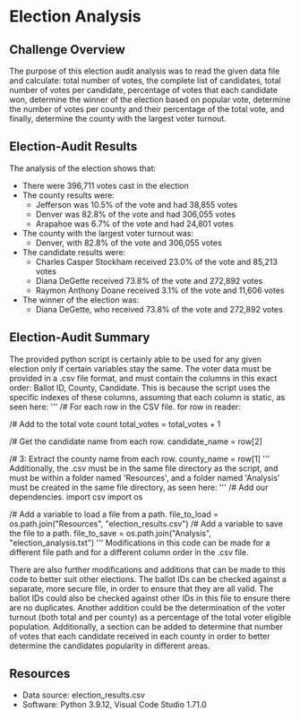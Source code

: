 # Election Analysis
  
 ## Challenge Overview
 The purpose of this election audit analysis was to read the given data file and calculate: total number of votes, the complete list of candidates, total number of votes per candidate, percentage of votes that each candidate won, determine the winner of the election based on popular vote, determine the number of votes per county and their percentage of the total vote, and finally, determine the county with the largest voter turnout.
 
 ## Election-Audit Results
 The analysis of the election shows that:
 - There were 396,711 votes cast in the election
 - The county results were:
   - Jefferson was 10.5% of the vote and had 38,855 votes
   - Denver was 82.8% of the vote and had 306,055 votes
   - Arapahoe was 6.7% of the vote and had 24,801 votes
- The county with the largest voter turnout was:
   - Denver, with 82.8% of the vote and 306,055 votes
- The candidate results were:
   - Charles Casper Stockham received 23.0% of the vote and 85,213 votes
   - Diana DeGette received 73.8% of the vote and 272,892 votes
   - Raymon Anthony Doane received 3.1% of the vote and 11,606 votes
 - The winner of the election was:
   - Diana DeGette, who received 73.8% of the vote and 272,892 votes

## Election-Audit Summary
The provided python script is certainly able to be used for any given election only if certain variables stay the same. The voter data must be provided in a .csv file format, and must contain the columns in this exact order: Ballot ID, County, Candidate. This is because the script uses the specific indexes of these columns, assuming that each column is static, as seen here:
'''
/# For each row in the CSV file.
for row in reader:

   /# Add to the total vote count
   total_votes = total_votes + 1

   /# Get the candidate name from each row.
   candidate_name = row[2]

   /# 3: Extract the county name from each row.
   county_name = row[1]
'''
Additionally, the .csv must be in the same file directory as the script, and must be within a folder named 'Resources', and a folder named 'Analysis' must be created in the same file directory, as seen here:
'''
/# Add our dependencies.
import csv
import os

/# Add a variable to load a file from a path.
file_to_load = os.path.join("Resources", "election_results.csv")
/# Add a variable to save the file to a path.
file_to_save = os.path.join("Analysis", "election_analysis.txt")
'''
Modifications in this code can be made for a different file path and for a different column order in the .csv file.

There are also further modifications and additions that can be made to this code to better suit other elections. The ballot IDs can be checked against a separate, more secure file, in order to ensure that they are all valid. The ballot IDs could also be checked against other IDs in this file to ensure there are no duplicates. Another addition could be the determination of the voter turnout (both total and per county) as a percentage of the total voter eligible population. Additionally, a section can be added to determine that number of votes that each candidate received in each county in order to better determine the candidates popularity in different areas.

## Resources
 - Data source: election_results.csv
 - Software: Python 3.9.12, Visual Code Studio 1.71.0
